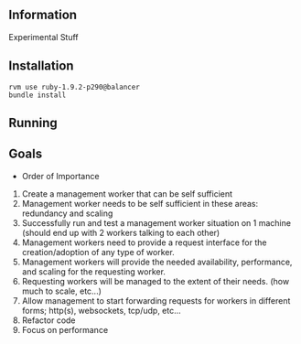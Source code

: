 ## Information

Experimental Stuff

## Installation

    rvm use ruby-1.9.2-p290@balancer
    bundle install

## Running



## Goals

* Order of Importance

1. Create a management worker that can be self sufficient
2. Management worker needs to be self sufficient in these areas: redundancy and scaling
3. Successfully run and test a management worker situation on 1 machine (should end up with 2 workers talking to each other)
4. Management workers need to provide a request interface for the creation/adoption of any type of worker.
5. Management workers will provide the needed availability, performance, and scaling for the requesting worker.
6. Requesting workers will be managed to the extent of their needs. (how much to scale, etc...)
7. Allow management to start forwarding requests for workers in different forms; http(s), websockets, tcp/udp, etc...
8. Refactor code
9. Focus on performance
